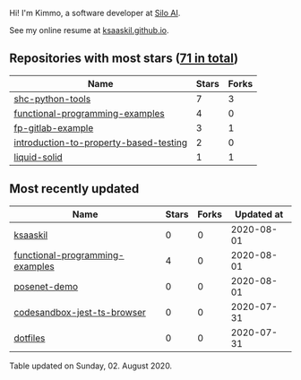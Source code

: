 Hi! I'm Kimmo, a software developer at [Silo AI](https://silo.ai/).

See my online resume at [ksaaskil.github.io](https://ksaaskil.github.io).

<!-- repositories starts -->

## Repositories with most stars ([71 in total](https://github.com/ksaaskil?tab=repositories))
| Name        | Stars           | Forks  |
| ------------- |-------------| -----|
|[shc-python-tools](https://github.com/ksaaskil/shc-python-tools)|7|3
|[functional-programming-examples](https://github.com/ksaaskil/functional-programming-examples)|4|0
|[fp-gitlab-example](https://github.com/ksaaskil/fp-gitlab-example)|3|1
|[introduction-to-property-based-testing](https://github.com/ksaaskil/introduction-to-property-based-testing)|2|0
|[liquid-solid](https://github.com/ksaaskil/liquid-solid)|1|1

<!-- repositories ends -->
<!-- recent_repositories starts -->

## Most recently updated
| Name        | Stars           | Forks  | Updated at
| ------------- |-------------| -----|-----|
|[ksaaskil](https://github.com/ksaaskil/ksaaskil)|0|0|2020-08-01
|[functional-programming-examples](https://github.com/ksaaskil/functional-programming-examples)|4|0|2020-08-01
|[posenet-demo](https://github.com/ksaaskil/posenet-demo)|0|0|2020-08-01
|[codesandbox-jest-ts-browser](https://github.com/ksaaskil/codesandbox-jest-ts-browser)|0|0|2020-07-31
|[dotfiles](https://github.com/ksaaskil/dotfiles)|0|0|2020-07-31

<!-- recent_repositories ends -->
<!-- updated_at starts -->
Table updated on Sunday, 02. August 2020.
<!-- updated_at ends -->
